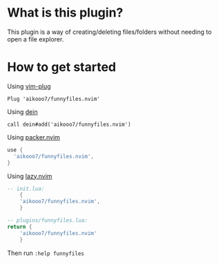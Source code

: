 # What is this plugin?

This plugin is a way of creating/deleting files/folders without needing to open a file explorer.

# How to get started 

Using [vim-plug](https://github.com/junegunn/vim-plug)

```viml
Plug 'aikooo7/funnyfiles.nvim'
```

Using [dein](https://github.com/Shougo/dein.vim)

```viml
call dein#add('aikooo7/funnyfiles.nvim')
```
Using [packer.nvim](https://github.com/wbthomason/packer.nvim)

```lua
use {
  'aikooo7/funnyfiles.nvim', 
}
```

Using [lazy.nvim](https://github.com/folke/lazy.nvim)

```lua
-- init.lua:
    {
    'aikooo7/funnyfiles.nvim',
    }

-- plugins/funnyfiles.lua:
return {
    'aikooo7/funnyfiles.nvim'
    }
```

Then run `:help funnyfiles`
